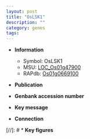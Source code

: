 ```yaml
---
layout: post
title: "OsLSK1"
description: ""
category: genes
tags: 
---
```


* **Information**  
    + Symbol: OsLSK1  
    + MSU: [LOC_Os01g47900](http://rice.uga.edu/cgi-bin/ORF_infopage.cgi?orf=LOC_Os01g47900)  
    + RAPdb: [Os01g0669100](http://rapdb.dna.affrc.go.jp/viewer/gbrowse_details/irgsp1?name=Os01g0669100)  

* **Publication**  

* **Genbank accession number**  

* **Key message**  

* **Connection**  

[//]: # * **Key figures**  


